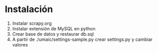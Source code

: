 # Instalación

1. Instalar scrapy.org
2. Instalar extensión de MySQL en python
3. Crear base de datos y restaurar db.sql
4. A partir de ./umaic/settings-sample.py crear settings.py y cambiar valores
